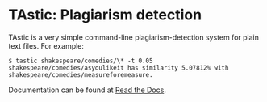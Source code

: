 TAstic: Plagiarism detection
============================

TAstic is a very simple command-line plagiarism-detection system for plain text
files.  For example:

~~~
$ tastic shakespeare/comedies/\* -t 0.05
shakespeare/comedies/asyoulikeit has similarity 5.07812% with shakespeare/comedies/measureforemeasure.
~~~

Documentation can be found at
[Read the Docs](http://tastic.readthedocs.io/en/latest/).
